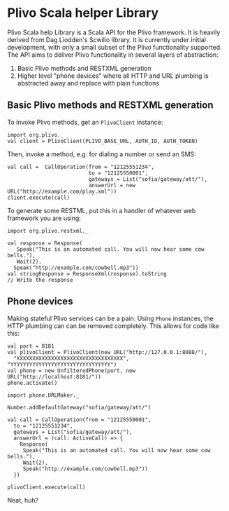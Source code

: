 # Plivo Scala helper Library

Plivo Scala help Library is a Scala API for the Plivo framework. It is heavily
derived from Dag Liodden's Scwilio library. It is currently under initial
development, with only a small subset of the Plivo functionality supported. The
API aims to deliver Plivo functionality in several layers of abstraction:

1. Basic Plivo methods and RESTXML generation
2. Higher level "phone devices" where all HTTP and URL plumbing is abstracted
   away and replace with plain functions

## Basic Plivo methods and RESTXML generation

To invoke Plivo methods, get an `PlivoClient` instance:

    import org.plivo._
    val client = PlivoClient(PLIVO_BASE_URL, AUTH_ID, AUTH_TOKEN)

Then, invoke a method, e.g. for dialing a number or send an SMS:

    val call =  CallOperation(from = "12125551234",
                              to = "12125550001",
                              gateways = List("sofia/gateway/att/"),
                              answerUrl = new URL("http://example.com/play.xml"))
    client.execute(call)

To generate some RESTML, put this in a handler of whatever web framework you
are using:

    import org.plivo.restxml._

    val response = Response(
       Speak("This is an automated call. You will now hear some cow bells."),
       Wait(2),
      Speak("http://example.com/cowbell.mp3"))
    val stringResponse = ResponseXml(response).toString
    // Write the response

## Phone devices

Making stateful Plivo services can be a pain. Using `Phone` instances, the HTTP
plumbing can can be removed completely. This allows for code like this:


    val port = 8181
    val plivoClient = PlivoClient(new URL("http://127.0.0.1:8088/"),
      "XXXXXXXXXXXXXXXXXXXXXXXXXXXXXXXXXX", "YYYYYYYYYYYYYYYYYYYYYYYYYYYYYYYY")
    val phone = new UnfilteredPhone(port, new URL("http://localhost:8181/"))
    phone.activate()

    import phone.URLMaker._

    Number.addDefaultGateway("sofia/gateway/att/")

    val call = CallOperation(from = "12125550001",
      to = "12125551234",
      gateways = List("sofia/gateway/att/"),
      answerUrl = (call: ActiveCall) => {
        Response(
         Speak("This is an automated call. You will now hear some cow bells."),
         Wait(2),
         Speak("http://example.com/cowbell.mp3"))
      })

    plivoClient.execute(call)

Neat, huh?
